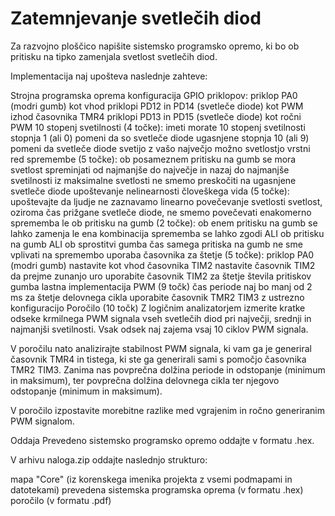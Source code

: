 # Zatemnjevanje svetlečih diod

Za razvojno ploščico napišite sistemsko programsko opremo, ki bo ob pritisku na tipko zamenjala svetlost svetlečih diod.

Implementacija naj upošteva naslednje zahteve:

Strojna programska oprema
konfiguracija GPIO priklopov:
priklop PA0 (modri gumb) kot vhod
priklopi PD12 in PD14 (svetleče diode) kot PWM izhod časovnika TMR4
priklopi PD13 in PD15 (svetleče diode) kot ročni PWM
10 stopenj svetilnosti (4 točke):
imeti morate 10 stopenj svetilnosti
stopnja 1 (ali 0) pomeni da so svetleče diode ugasnjene
stopnja 10 (ali 9) pomeni da svetleče diode svetijo z vašo največjo možno svetlostjo
vrstni red spremembe (5 točke):
ob posameznem pritisku na gumb se mora svetlost spreminjati od najmanjše do največje in nazaj do najmanjše svetilnosti
iz maksimalne svetlosti ne smemo preskočiti na ugasnjene svetleče diode
upoštevanje nelinearnosti človeškega vida (5 točke):
upoštevajte da ljudje ne zaznavamo linearno povečevanje svetlosti
svetlost, oziroma čas prižgane svetleče diode, ne smemo povečevati enakomerno
sprememba le ob pritisku na gumb (2 točke):
ob enem pritisku na gumb se lahko zamenja le ena kombinacija
sprememba se lahko zgodi ALI ob pritisku na gumb ALI ob sprostitvi gumba
čas samega pritiska na gumb ne sme vplivati na spremembo
uporaba časovnika za štetje (5 točke):
priklop PA0 (modri gumb) nastavite kot vhod časovnika TIM2
nastavite časovnik TIM2 da prejme zunanjo uro
uporabite časovnik TIM2 za štetje števila pritiskov gumba
lastna implementacija PWM (9 točk)
čas periode naj bo manj od 2 ms
za štetje delovnega cikla uporabite časovnik TMR2 TIM3 z ustrezno konfiguracijo
Poročilo (10 točk)
Z logičnim analizatorjem izmerite kratke odseke krmilnega PWM signala vseh svetlečih diod pri največji, srednji in najmanjši svetilnosti. Vsak odsek naj zajema vsaj 10 ciklov PWM signala.

V poročilu nato analizirajte stabilnost PWM signala, ki vam ga je generiral časovnik TMR4 in tistega, ki ste ga generirali sami s pomočjo časovnika TMR2 TIM3. Zanima nas povprečna dolžina periode in odstopanje (minimum in maksimum), ter povprečna dolžina delovnega cikla ter njegovo odstopanje (minimum in maksimum).

V poročilo izpostavite morebitne razlike med vgrajenim in ročno generiranim PWM signalom.

Oddaja
Prevedeno sistemsko programsko opremo oddajte v formatu .hex.

V arhivu naloga.zip oddajte naslednjo strukturo:

mapa "Core" (iz korenskega imenika projekta z vsemi podmapami in datotekami)
prevedena sistemska programska oprema (v formatu .hex)
poročilo (v formatu .pdf)